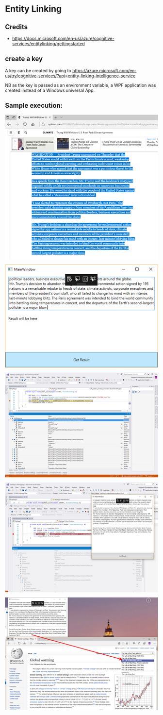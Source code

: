 # Entity Linking

## Credits
- <https://docs.microsoft.com/en-us/azure/cognitive-services/entitylinking/gettingstarted>

## create a key

A key can be created by going to <https://azure.microsoft.com/en-us/try/cognitive-services/?api=entity-linking-intelligence-service>

NB as the key is passed as an environment variable, a WPF application was created instead of a Windows universal App.

## Sample execution: 

![](img/el1.png)

![](img/el2.png)

![](img/el3.png)

![](img/el4.png)

![](img/el5.png)
